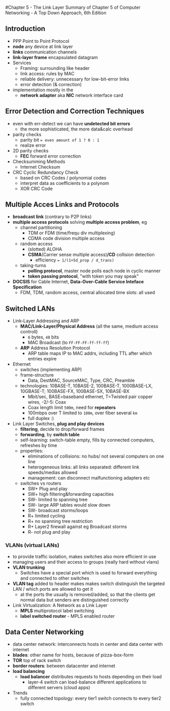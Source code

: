 #Chapter 5 - The Link Layer
Summary of Chapter 5 of Computer Networking - A Top Down Approach, 6th Edition

## Introduction
- PPP Point to Point Protocol
- **node** any device at link layer
- **links** communication channels
- **link-layer frame** encapsulated datagram
- Services 
  - Framing: surrounding like header
  - link access: rules by MAC
  - reliable delivery: unnecessary for low-bit-error links
  - error detection (& correction)
- implementation mostly in the 
  - **network adapter** aka **NIC** network interface card

## Error Detection and Correction Techniques
- even with err-detect we can have **undetected bit errors**
  - the more sophisticated, the more data&calc overhead
- parity checks
  - parity bit `= even amount of 1 ? 0 : 1`
  - realize error
- 2D parity checks
  - **FEC** forward error correction
- Checksumming Methods
  - Internet Checksum
- CRC Cyclic Redundancy Check 
  - based on CRC Codes / polynomial codes
  - interpret data as coefficients to a polynom
  - XOR CRC Code

## Multiple Acces Links and Protocols
- **broadcast link** (contrary to P2P links)
- **multiple access protocols** solving **multiple access problem**, eg
  - channel partitioning
    - TDM or FDM (time/frequ div multiplexing)
    - CDMA code division multiple access
  - random access
    - (slotted) ALOHA
    - **CSMA**(Carrier sense multiple access)**/CD** collision detection
      - efficiency `= 1/(1+5d_prop / d_trans)`
  - taking-turns
    - **polling protocol**, master node polls each node in cyclic manner
    - **token passing protocol**, "with token you may speak"
- **DOCSIS** for Cable Internet, **Data-Over-Cable Service Inteface Specification**
  - FDM, TDM, random access, central allocated time slots: all used

## Switched LANs
- Link-Layer Addressing and ARP
  - **MAC/Link-Layer/Physical Address** (all the same, medium access controll)
    - `6` bytes, `48` bits
    - MAC Broadcast (to `FF-FF-FF-ff-ff-ff`)
  - **ARP** Address Resolution Protocol
    - ARP table maps IP to MAC addrs, including TTL after which entries expire
- Ethernet
  - switches (implementing ARP)
  - frame-structure
    - Data, DestMAC, SourceMAC, Type, CRC, Preamble
  - technologies: 10BASE-T, 10BASE-2, 100BASE-T, 1000BASE-LX, 10GBASE-T; 100BASE-FX, 100BASE-SX, 10BASE-BX
    - Mbit/sec, BASE=baseband ethernet, T=Twisted pair copper wires, -2/-5: Coax
    - Coax length limit `500m`, need for **repeaters**
    - 100mbps over T limited to `100m`, over fiber several `km`
    - full duplex :)  
- Link Layer Switches, **plug and play devices**
  - **filtering**, decide to drop/forward frames
  - **forwarding**, by **switch table**
  - self-learning: switch-table empty, fills by connected computers, refreshes by time
  - properties:
    - eliminations of collisions: no hubs/ not several computers on one line
    - heterogeneous links: all links separated: different link speeds/medias allowed
    - management: can disconnect malfunctioning adapters etc
  - switches vs routers
    - SW+ Plug and play
    - SW+ high filtering&forwarding capacities
    - SW- limited to spanning tree
    - SW- large ARP tables would slow down
    - SW- broadcast storms/loops
    - R+ limited cycling
    - R+ no spanning tree restriction
    - R+ Layer2 firewall against eg Broadcast storms
    - R- not plug and play

### VLANs (virtual LANs)
- to provide traffic isolation, makes switches also more efficient in use
- managing users and their access to groups (really hard without vlans)
- **VLAN trunking** 
  - Switches have a special port which is used to forward everything and connected to other switches
- **VLAN tag** added to header makes makes switch distinguish the targeted LAN / which ports are allowed to get it
  - at the ports the usually is removed/added, so that the clients get normal data but senders are distinguished correctly
- Link Virtualization: A Network as a Link Layer
  - **MPLS** multiprotocol label switching
  - **label switched router** - MPLS enabled router

## Data Center Networking
- data center network: interconnects hosts in center and data center with internet
- **blades**: other name for hosts, because of pizza-box-form
- **TOR** top of rack switch
- **border routers**: between datacenter and internet
- **load balancing**
  - **load balancer** distributes requests to hosts depending on their load
    - layer-4 switch can load-balance different applications to different servers (cloud apps)
- Trends
  - fully connected topology: every tier1 switch connects to every tier2 switch
